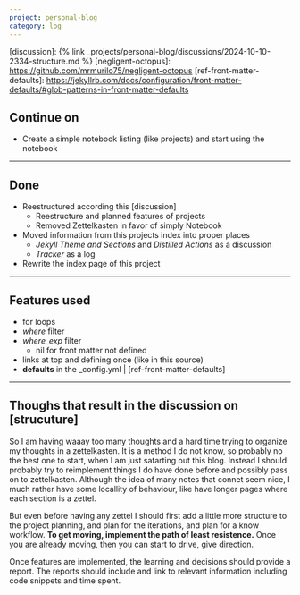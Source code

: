 ```yaml
---
project: personal-blog
category: log
---
```

[discussion]: {% link _projects/personal-blog/discussions/2024-10-10-2334-structure.md %}
[negligent-octopus]: https://github.com/mrmurilo75/negligent-octopus
[ref-front-matter-defaults]: https://jekyllrb.com/docs/configuration/front-matter-defaults/#glob-patterns-in-front-matter-defaults

## Continue on
* Create a simple notebook listing (like projects) and start using the notebook

---

## Done

* Reestructured according this [discussion]
    * Reestructure and planned features of projects
    * Removed Zettelkasten in favor of simply Notebook
* Moved information from this projects index into proper places
    * *Jekyll Theme and Sections* and *Distilled Actions* as a discussion
    * *Tracker* as a log
* Rewrite the index page of this project

---

## Features used
* for loops
* *where* filter
* *where_exp* filter
    * nil for front matter not defined
* links at top and defining once (like in this source)
* **defaults** in the _config.yml | [ref-front-matter-defaults]

---

## Thoughs that result in the discussion on [strucuture]

So I am having waaay too many thoughts and a hard time trying to organize my thoughts in a zettelkasten. It is a method I do not know, so probably no the best one to start, when I am just satarting out this blog. Instead I should probably try to reimplement things I do have done before and possibly pass on to zettelkasten. Although the idea of many notes that connet seem nice, I much rather have some locallity of behaviour, like have longer pages where each section is a zettel.

But even before having any zettel I should first add a little more structure to the project planning, and plan for the iterations, and plan for a know workflow. **To get moving, implement the path of least resistence.** Once you are already moving, then you can start to drive, give direction. 

Once features are implemented, the learning and decisions should provide a report. The reports should include and link to relevant information including code snippets and time spent.
